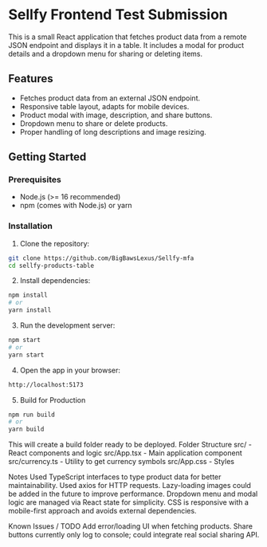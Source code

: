 # Sellfy Frontend Test Submission

This is a small React application that fetches product data from a remote JSON endpoint and displays it in a table. It includes a modal for product details and a dropdown menu for sharing or deleting items.

## Features

- Fetches product data from an external JSON endpoint.
- Responsive table layout, adapts for mobile devices.
- Product modal with image, description, and share buttons.
- Dropdown menu to share or delete products.
- Proper handling of long descriptions and image resizing.

## Getting Started

### Prerequisites

- Node.js (>= 16 recommended)
- npm (comes with Node.js) or yarn

### Installation

1. Clone the repository:
```bash
git clone https://github.com/BigBawsLexus/Sellfy-mfa
cd sellfy-products-table
```


2. Install dependencies:
```bash
npm install
# or
yarn install
```
3. Run the development server:
```bash
npm start
# or
yarn start
```
4. Open the app in your browser:
``` bash
http://localhost:5173
```

5. Build for Production
```bash
npm run build
# or
yarn build
```

This will create a build folder ready to be deployed.
Folder Structure
  src/ - React components and logic
  src/App.tsx - Main application component
  src/currency.ts - Utility to get currency symbols
  src/App.css - Styles

Notes
  Used TypeScript interfaces to type product data for better maintainability.
  Used axios for HTTP requests.
  Lazy-loading images could be added in the future to improve performance.
  Dropdown menu and modal logic are managed via React state for simplicity.
  CSS is responsive with a mobile-first approach and avoids external dependencies.

Known Issues / TODO
  Add error/loading UI when fetching products.
  Share buttons currently only log to console; could integrate real social sharing API.